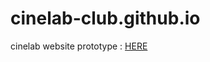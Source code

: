 # cinelab-club.github.io
cinelab website prototype : <a href="https://cinelab-club.github.io">HERE</a>
